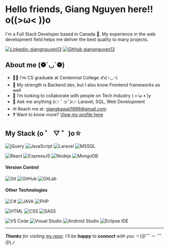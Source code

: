 # Hello friends, Giang Nguyen here!! o((>ω< ))o

I'm a Full Stack Developer based in Canada 🍁. My experience in the web development field helps me deliver the best quality to many projects.

[![Linkedin: giangnguyen13](https://img.shields.io/badge/-giangnguyen13-0A66C2?logo=Linkedin&logoColor=white&style=flat-square&link=https://www.linkedin.com/in/giangnguyen13/)](https://www.linkedin.com/in/giangnguyen13/)
[![GitHub giangnguyen13](https://img.shields.io/github/followers/giangnguyen13?label=giangnguyen13&style=social)](https://github.com/giangnguyen13)

## About me (❁´◡`❁)

- 👩‍🎓 I'm CS graduate at Centennial College ✍️(◔◡◔)
- 🌱 My strength is Backend dev, but I also know Frontend frameworks as well
- 👯 I’m looking to collaborate with people on Tech Industry ( •̀ ω •́ )y
- 💬 Ask me anything (👉 ﾟヮﾟ)👉 Laravel, SQL, Web Development
- ✉ Reach me at: [giangkawaii1999@gmail.com](mailto:giangkawaii1999@gmail.com)
- ❓ Want to know more? [View my profile here](#)

## My Stack (o ゜ ▽ ゜)o☆

![jQuery](https://img.shields.io/badge/-jQuery-0769AD?logo=jquery&logoColor=white&style=flat-square)
![JavaScript](https://img.shields.io/badge/-JavaScript-000000?logo=javascript&logoColor=F7DF1E&style=flat-square)
![Laravel](https://img.shields.io/badge/-Laravel-FF2D20?logo=laravel&logoColor=white&style=flat-square)
![MSSQL](https://img.shields.io/badge/-MS%20SQL%20Server-f7f7f7?logo=microsoft-sql-server&logoColor=CC2927&style=flat-square)

![React](https://img.shields.io/badge/-React-282c34?logo=react&logoColor=61dafb&style=flat-square)
![ExpressJS](https://img.shields.io/badge/-ExpressJS-000000?logo=express&logoColor=white&style=flat-square)
![Nodejs](https://img.shields.io/badge/-Nodejs-339933?logo=node-dot-js&logoColor=white&style=flat-square)
![MongoDB](https://img.shields.io/badge/-MongoDB-e6e6e6?logo=mongoDB&logoColor=47A248&style=flat-square)

#### Version Control

![Git](https://img.shields.io/badge/-Git-F05032?logo=git&logoColor=white&style=flat-square)
![GitHub](https://img.shields.io/badge/-GitHub-181717?logo=github&style=flat-square)
![GitLab](https://img.shields.io/badge/-GitLab-9B51E0?logo=gitlab&style=flat-square)

#### Other Technologies

![C#](https://img.shields.io/badge/-68217A?logo=c-sharp&style=flat-square)
![JAVA](https://img.shields.io/badge/-Java-007396?style=flat-square)
![PHP](https://img.shields.io/badge/-PHP-777BB4?logo=php&logoColor=white&style=flat-square)

![HTML](https://img.shields.io/badge/-HTML5-E34F26?logo=html5&logoColor=white&style=flat-square)
![CSS](https://img.shields.io/badge/-CSS-1572B6?logo=css3&logoColor=white&style=flat-square)
![SASS](https://img.shields.io/badge/-SASS-CC6699?logo=sass&logoColor=white&style=flat-square)

![VS Code](http://img.shields.io/badge/-VS%20Code-007ACC?style=flat-square&logo=visual-studio-code&logoColor=ffffff)
![Visual Studio](https://img.shields.io/badge/-Visual%20Studio-5C2D91?logo=visual-studio&logoColor=white&style=flat-square)
![Android Studio](http://img.shields.io/badge/-Android%20Studio-3DDC84?style=flat-square&logo=android-studio&logoColor=ffffff)
![Eclipse IDE](https://img.shields.io/badge/-Eclipse-2C2255?logo=eclipse-ide&logoColor=white&style=flat-square)

---

_**Thanks** for visiting [my repo](https://github.com/giangnguyen13). I'll be **happy** to **connect** with you_ ヾ(＠⌒ ー ⌒＠)ノ

